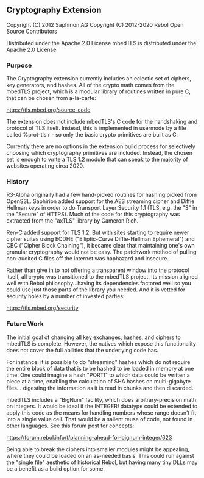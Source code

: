 ## Cryptography Extension

Copyright (C) 2012 Saphirion AG
Copyright (C) 2012-2020 Rebol Open Source Contributors

Distributed under the Apache 2.0 License
mbedTLS is distributed under the Apache 2.0 License

### Purpose

The Cryptography extension currently includes an eclectic set of ciphers, key
generators, and hashes.  All of the crypto math comes from the mbedTLS
project, which is a modular library of routines written in pure C, that can
be chosen from a-la-carte:

https://tls.mbed.org/source-code

The extension does not include mbedTLS's C code for the handshaking and
protocol of TLS itself.  Instead, this is implemented in usermode by a file
called %prot-tls.r - so only the basic crypto primitives are built as C.

Currently there are no options in the extension build process for selectively
choosing which cryptography primitives are included.  Instead, the chosen set
is enough to write a TLS 1.2 module that can speak to the majority of websites
operating circa 2020.

### History

R3-Alpha originally had a few hand-picked routines for hashing picked from
OpenSSL.  Saphirion added support for the AES streaming cipher and Diffie
Hellman keys in order to do Transport Layer Security 1.1 (TLS, e.g. the "S" in
the "Secure" of HTTPS).  Much of the code for this cryptography was extracted
from the "axTLS" library by Cameron Rich.

Ren-C added support for TLS 1.2.  But with sites starting to require newer
cipher suites using ECDHE ("Elliptic-Curve Diffie-Hellman Ephemeral") and CBC
("Cipher Block Chaining"), it became clear that maintaining one's own
granular cryptography would not be easy.  The patchwork method of pulling
non-audited C files off the internet was haphazard and insecure.

Rather than give in to not offering a transparent window into the protocol
itself, all crypto was transitioned to the mbedTLS project.  Its mission
aligned well with Rebol philosophy...having its dependencies factored well
so you could use just those parts of the library you needed.  And it is
vetted for security holes by a number of invested parties:

https://tls.mbed.org/security

### Future Work

The initial goal of changing all key exchanges, hashes, and ciphers to mbedTLS
is complete.  However, the natives which expose this functionality does not
cover the full abilities that the underlying code has.

For instance: it is possible to do "streaming" hashes which do not require the
entire block of data that is to be hashed to be loaded in memory at one time.
One could imagine a hash "PORT!" to which data could be written a piece at
a time, enabling the calculation of SHA hashes on multi-gigabyte files...
digesting the information as it is read in chunks and then discarded.

mbedTLS includes a "BigNum" facility, which does arbitrary-precision math
on integers.  It would be ideal if the INTEGER! datatype could be extended
to apply this code as the means for handling numbers whose range doesn't fit
into a single value cell.  That would be a salient reuse of code, not found
in other languages.  See this forum post for concepts:

https://forum.rebol.info/t/planning-ahead-for-bignum-integer/623

Being able to break the ciphers into smaller modules might be appealing,
where they could be loaded on an as-needed basis.  This could run against
the "single file" aesthetic of historical Rebol, but having many tiny DLLs
may be a benefit as a build option for some.
